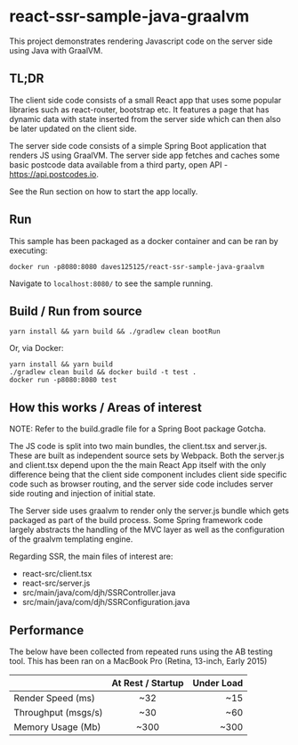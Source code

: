 # react-ssr-sample-java-graalvm

This project demonstrates rendering Javascript code on the server side using Java with GraalVM.


## TL;DR

The client side code consists of a small React app that uses some popular libraries such as react-router, bootstrap etc. It
features a page that has dynamic data with state inserted from the server side which can then also be later updated on the client side.

The server side code consists of a simple Spring Boot application that renders JS using GraalVM. The server side app fetches and caches
some basic postcode data available from a third party, open API - https://api.postcodes.io.

See the Run section on how to start the app locally.


## Run

This sample has been packaged as a docker container and can be ran by executing:

```
docker run -p8080:8080 daves125125/react-ssr-sample-java-graalvm
```

Navigate to `localhost:8080/` to see the sample running.


## Build / Run from source

```
yarn install && yarn build && ./gradlew clean bootRun
```

Or, via Docker:

```
yarn install && yarn build
./gradlew clean build && docker build -t test .
docker run -p8080:8080 test
```


## How this works / Areas of interest

NOTE: Refer to the build.gradle file for a Spring Boot package Gotcha.


The JS code is split into two main bundles, the client.tsx and server.js. These are built as independent source sets
by Webpack. Both the server.js and client.tsx depend upon the the main React App itself with the only difference being
that the client side component includes client side specific code such as browser routing, and the server side code includes
server side routing and injection of initial state.

The Server side uses graalvm to render only the server.js bundle which gets packaged as part of the build process. Some
Spring framework code largely abstracts the handling of the MVC layer as well as the configuration of the graalvm templating
engine.

Regarding SSR, the main files of interest are:

- react-src/client.tsx
- react-src/server.js
- src/main/java/com/djh/SSRController.java
- src/main/java/com/djh/SSRConfiguration.java


## Performance

The below have been collected from repeated runs using the AB testing tool. This has been ran on a MacBook Pro (Retina, 13-inch, Early 2015)

|                     | At Rest / Startup                   | Under Load  |
| ------------------- |:-----------------------------------:| -----------:|
| Render Speed (ms)   | ~32                                 | ~15         |
| Throughput (msgs/s) | ~30                                 | ~60         |
| Memory Usage (Mb)   | ~300                                | ~300        |
